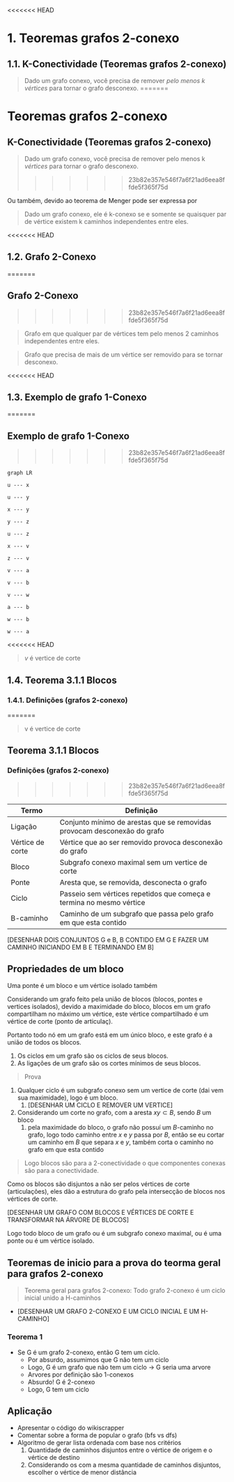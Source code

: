 <<<<<<< HEAD
# 1. Teoremas grafos 2-conexo

## 1.1. K-Conectividade (Teoremas grafos 2-conexo)

> Dado um grafo conexo, você precisa de remover *pelo menos k *vértices** para tornar o grafo desconexo.
=======
# Teoremas grafos 2-conexo

## K-Conectividade (Teoremas grafos 2-conexo)

> Dado um grafo conexo, você precisa de remover pelo menos k *vértices* para tornar o grafo desconexo.
>>>>>>> 23b82e357e546f7a6f21ad6eea8ffde5f365f75d

Ou também, devido ao teorema de Menger pode ser expressa por

> Dado um grafo conexo, ele é k-conexo se e somente se quaisquer par de vértice existem k caminhos independentes entre eles.

<<<<<<< HEAD
## 1.2. Grafo 2-Conexo
=======
## Grafo 2-Conexo
>>>>>>> 23b82e357e546f7a6f21ad6eea8ffde5f365f75d

> Grafo em que qualquer par de vértices tem pelo menos 2 caminhos independentes entre eles.

> Grafo que precisa de mais de um vértice ser removido para se tornar desconexo.

<<<<<<< HEAD
## 1.3. Exemplo de grafo 1-Conexo
=======
## Exemplo de grafo 1-Conexo
>>>>>>> 23b82e357e546f7a6f21ad6eea8ffde5f365f75d

```mermaid
graph LR

u --- x

u --- y

x --- y

y --- z

u --- z

x --- v

z --- v

v --- a

v --- b

v --- w

a --- b

w --- b

w --- a
```

<<<<<<< HEAD
> *v* é vertice de corte

## 1.4. Teorema 3.1.1 Blocos

### 1.4.1. Definições (grafos 2-conexo)
=======
> v é vertice de corte

## Teorema 3.1.1 Blocos

### Definições (grafos 2-conexo)
>>>>>>> 23b82e357e546f7a6f21ad6eea8ffde5f365f75d

| Termo            | Definição                                                                |
| ---------------- | ------------------------------------------------------------------------ |
| Ligação          | Conjunto mínimo de arestas que se removidas provocam desconexão do grafo |
| Vértice de corte | Vértice que ao ser removido provoca desconexão do grafo                  |
| Bloco            | Subgrafo conexo maximal sem um vertice de corte                          |
| Ponte            | Aresta que, se removida, desconecta o grafo                              |
| Ciclo            | Passeio sem vértices repetidos que começa e termina no mesmo vértice     |
| B-caminho        | Caminho de um subgrafo que passa pelo grafo em que esta contido          |

[DESENHAR DOIS CONJUNTOS G e B, B CONTIDO EM G E FAZER UM CAMINHO INICIANDO EM B E TERMINANDO EM B]

## Propriedades de um bloco

Uma ponte é um bloco e um vértice isolado também

Considerando um grafo feito pela união de blocos (blocos, pontes e vertices isolados), devido a maximidade do bloco, blocos em um grafo compartilham no máximo um vértice, este vértice compartilhado é um vértice de corte (ponto de articulaç).

Portanto todo nó em um grafo está em um único bloco, e este grafo é a união de todos os blocos.

1. Os ciclos em um grafo são os ciclos de seus blocos.
2. As ligações de um grafo são os cortes mínimos de seus blocos.

> Prova

1. Qualquer ciclo é um subgrafo conexo sem um vertice de corte (dai vem sua maximidade), logo é um bloco.
   1. [DESENHAR UM CICLO E REMOVER UM VERTICE]
2. Considerando um corte no grafo, com a aresta $xy \subset B$, sendo $B$ um bloco
   1. pela maximidade do bloco, o grafo não possuí um $B$-caminho no grafo, logo todo caminho entre $x$ e $y$ passa por $B$, então se eu cortar um caminho em $B$ que separa $x$ e $y$, também corta o caminho no grafo em que esta contido

> Logo blocos são para a 2-conectividade o que componentes conexas são para a conectividade.

Como os blocos são disjuntos a não ser pelos  vértices de corte (articulações), eles dão a estrutura do grafo pela intersecção de blocos nos vértices de corte.

[DESENHAR UM GRAFO COM BLOCOS E VÉRTICES DE CORTE E TRANSFORMAR NA ÁRVORE DE BLOCOS]

Logo todo bloco de um grafo ou é um subgrafo conexo maximal, ou é uma ponte ou é um vértice isolado.

## Teoremas de inicio para a prova do teorma geral para grafos 2-conexo

> Teorema geral para grafos 2-conexo: Todo grafo 2-conexo é um ciclo inicial unido a H-caminhos

- [DESENHAR UM GRAFO 2-CONEXO E UM CICLO INICIAL E UM H-CAMINHO]

### Teorema 1

- Se G é um grafo 2-conexo, então G tem um ciclo.
  - Por absurdo, assumimos que G não tem um ciclo
  - Logo, G é um grafo que não tem um ciclo -> G seria uma arvore
  - Arvores por definição são 1-conexos
  - Absurdo! G é 2-conexo
  - Logo, G tem um ciclo

## Aplicação

- Apresentar o código do wikiscrapper
- Comentar sobre a forma de popular o grafo (bfs vs dfs)
- Algoritmo de gerar lista ordenada com base nos critérios
  1. Quantidade de caminhos disjuntos entre o vértice de origem e o vértice de destino
  2. Considerando os com a mesma quantidade de caminhos disjuntos, escolher o vértice de menor distância
